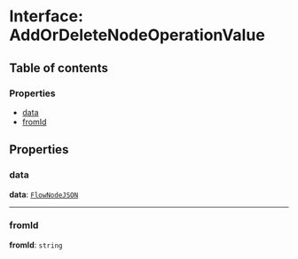 # Interface: AddOrDeleteNodeOperationValue

## Table of contents

### Properties

* [data](/en/auto-docs/free-layout-editor/interfaces/AddOrDeleteNodeOperationValue.md#data)
* [fromId](/en/auto-docs/free-layout-editor/interfaces/AddOrDeleteNodeOperationValue.md#fromid)

## Properties

### data

**data**: [`FlowNodeJSON`](/en/auto-docs/free-layout-editor/interfaces/FlowNodeJSON.md)

***

### fromId

**fromId**: `string`
